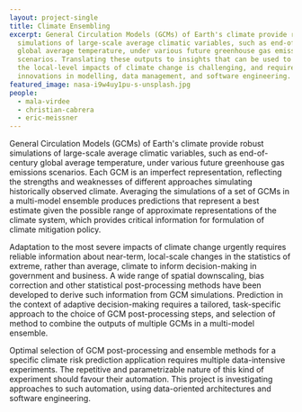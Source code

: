 ```yaml
---
layout: project-single
title: Climate Ensembling
excerpt: General Circulation Models (GCMs) of Earth's climate provide robust
  simulations of large-scale average climatic variables, such as end-of-century
  global average temperature, under various future greenhouse gas emissions
  scenarios. Translating these outputs to insights that can be used to manage
  the local-level impacts of climate change is challenging, and requires
  innovations in modelling, data management, and software engineering.
featured_image: nasa-i9w4uy1pu-s-unsplash.jpg
people:
  - mala-virdee
  - christian-cabrera
  - eric-meissner
---
```

General Circulation Models (GCMs) of Earth's climate provide robust simulations of large-scale average climatic variables, such as end-of-century global average temperature, under various future greenhouse gas emissions scenarios. Each GCM is an imperfect representation, reflecting the strengths and weaknesses of different approaches simulating historically observed climate. Averaging the simulations of a set of GCMs in a multi-model ensemble produces predictions that represent a best estimate given the possible range of approximate representations of the climate system, which provides critical information for formulation of climate mitigation policy.

Adaptation to the most severe impacts of climate change urgently requires reliable information about near-term, local-scale changes in the statistics of extreme, rather than average, climate to inform decision-making in government and business. A wide range of spatial downscaling, bias correction and other statistical post-processing methods have been developed to derive such information from GCM simulations. Prediction in the context of adaptive decision-making requires a tailored, task-specific approach to the choice of GCM post-processing steps, and selection of method to combine the outputs of multiple GCMs in a multi-model ensemble.

Optimal selection of GCM post-processing and ensemble methods for a specific climate risk prediction application requires multiple data-intensive experiments. The repetitive and parametrizable nature of this kind of experiment should favour their automation. This project is investigating approaches to such automation, using data-oriented architectures and software engineering.
